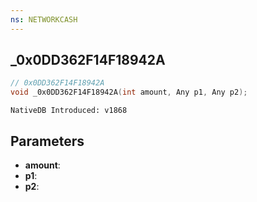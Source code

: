 ```yaml
---
ns: NETWORKCASH
---
```

## _0x0DD362F14F18942A

```c
// 0x0DD362F14F18942A
void _0x0DD362F14F18942A(int amount, Any p1, Any p2);
```

```
NativeDB Introduced: v1868
```

## Parameters
* **amount**:
* **p1**:
* **p2**:
